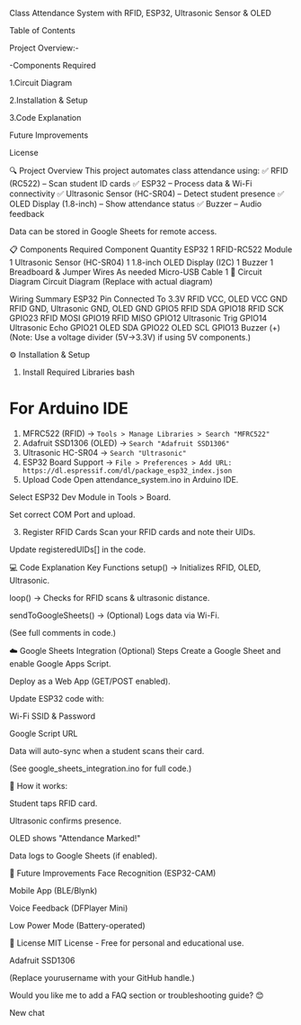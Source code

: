 Class Attendance System with RFID, ESP32, Ultrasonic Sensor & OLED

Table of Contents

Project Overview:-

-Components Required

1.Circuit Diagram

2.Installation & Setup

3.Code Explanation

Future Improvements

License

🔍 Project Overview
This project automates class attendance using:
✅ RFID (RC522) – Scan student ID cards
✅ ESP32 – Process data & Wi-Fi connectivity
✅ Ultrasonic Sensor (HC-SR04) – Detect student presence
✅ OLED Display (1.8-inch) – Show attendance status
✅ Buzzer – Audio feedback

Data can be stored in Google Sheets for remote access.

📋 Components Required
Component	Quantity
ESP32	1
RFID-RC522 Module	1
Ultrasonic Sensor (HC-SR04)	1
1.8-inch OLED Display (I2C)	1
Buzzer	1
Breadboard & Jumper Wires	As needed
Micro-USB Cable	1
🔌 Circuit Diagram
Circuit Diagram (Replace with actual diagram)

Wiring Summary
ESP32 Pin	Connected To
3.3V	RFID VCC, OLED VCC
GND	RFID GND, Ultrasonic GND, OLED GND
GPIO5	RFID SDA
GPIO18	RFID SCK
GPIO23	RFID MOSI
GPIO19	RFID MISO
GPIO12	Ultrasonic Trig
GPIO14	Ultrasonic Echo
GPIO21	OLED SDA
GPIO22	OLED SCL
GPIO13	Buzzer (+)
(Note: Use a voltage divider (5V→3.3V) if using 5V components.)

⚙️ Installation & Setup
1. Install Required Libraries
bash
# For Arduino IDE
1. MFRC522 (RFID) → `Tools > Manage Libraries > Search "MFRC522"`
2. Adafruit SSD1306 (OLED) → `Search "Adafruit SSD1306"`
3. Ultrasonic HC-SR04 → `Search "Ultrasonic"`
4. ESP32 Board Support → `File > Preferences > Add URL: https://dl.espressif.com/dl/package_esp32_index.json`
2. Upload Code
Open attendance_system.ino in Arduino IDE.

Select ESP32 Dev Module in Tools > Board.

Set correct COM Port and upload.

3. Register RFID Cards
Scan your RFID cards and note their UIDs.

Update registeredUIDs[] in the code.

💻 Code Explanation
Key Functions
setup() → Initializes RFID, OLED, Ultrasonic.

loop() → Checks for RFID scans & ultrasonic distance.

sendToGoogleSheets() → (Optional) Logs data via Wi-Fi.

(See full comments in code.)

☁️ Google Sheets Integration (Optional)
Steps
Create a Google Sheet and enable Google Apps Script.

Deploy as a Web App (GET/POST enabled).

Update ESP32 code with:

Wi-Fi SSID & Password

Google Script URL

Data will auto-sync when a student scans their card.

(See google_sheets_integration.ino for full code.)


📌 How it works:

Student taps RFID card.

Ultrasonic confirms presence.

OLED shows "Attendance Marked!"

Data logs to Google Sheets (if enabled).

🚀 Future Improvements
Face Recognition (ESP32-CAM)

Mobile App (BLE/Blynk)

Voice Feedback (DFPlayer Mini)

Low Power Mode (Battery-operated)

📜 License
MIT License - Free for personal and educational use.

Adafruit SSD1306

(Replace yourusername with your GitHub handle.)

Would you like me to add a FAQ section or troubleshooting guide? 😊

New chat
